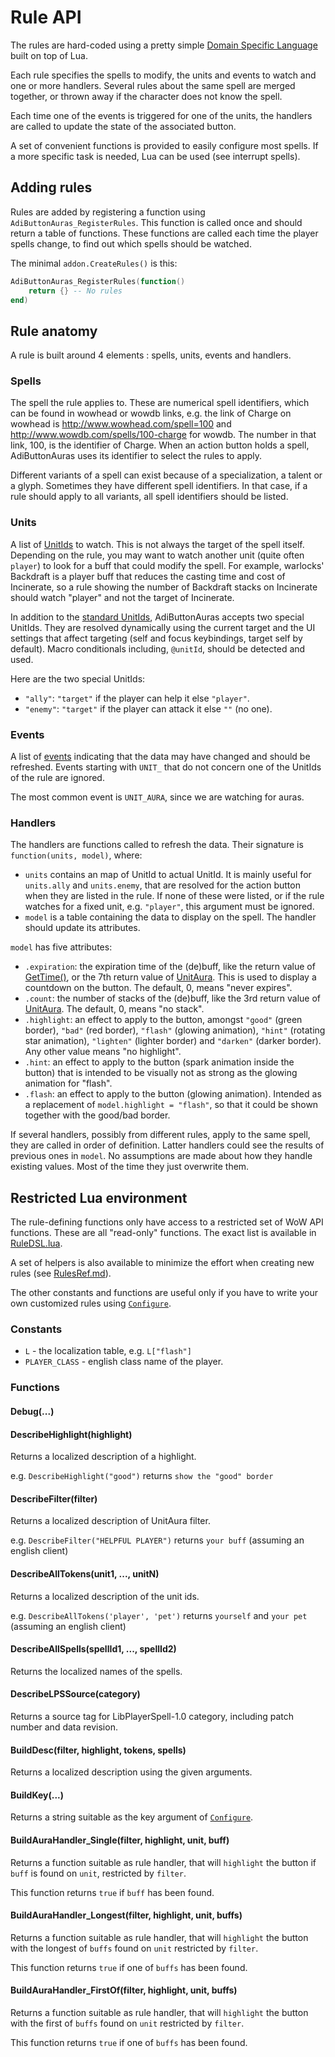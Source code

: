 # Rule API

The rules are hard-coded using a pretty simple [Domain Specific Language](https://en.wikipedia.org/wiki/Domain_specific_language) built on top of Lua.

Each rule specifies the spells to modify, the units and events to watch and one or more handlers. Several rules about the same spell are merged together, or thrown away if the character does not know the spell.

Each time one of the events is triggered for one of the units, the handlers are called to update the state of the associated button.

A set of convenient functions is provided to easily configure most spells. If a more specific task is needed, Lua can be used (see interrupt spells).

## Adding rules

Rules are added by registering a function using `AdiButtonAuras_RegisterRules`. This function is called once and should return a table of functions. These functions are called each time the player spells change, to find out which spells should be watched.

The minimal `addon.CreateRules()` is this:
```lua
AdiButtonAuras_RegisterRules(function()
    return {} -- No rules
end)
```

## Rule anatomy

A rule is built around 4 elements : spells, units, events and handlers.

### Spells

The spell the rule applies to. These are numerical spell identifiers, which can be found in wowhead or wowdb links, e.g. the link of Charge on wowhead is http://www.wowhead.com/spell=100 and http://www.wowdb.com/spells/100-charge for wowdb. The number in that link, 100, is the identifier of Charge. When an action button holds a spell, AdiButtonAuras uses its identifier to select the rules to apply.

Different variants of a spell can exist because of a specialization, a talent or a glyph. Sometimes they have different spell identifiers. In that case, if a rule should apply to all variants, all spell identifiers should be listed.

### Units

A list of [UnitIds](http://wow.gamepedia.org/UnitId) to watch. This is not always the target of the spell itself. Depending on the rule, you may want to watch another unit (quite often `player`) to look for a buff that could modify the spell. For example, warlocks' Backdraft is a player buff that reduces the casting time and cost of Incinerate, so a rule showing the number of Backdraft stacks on Incinerate should watch "player" and not the target of Incinerate.

In addition to the [standard UnitIds](http://wow.gamepedia.org/UnitId#Base_Values), AdiButtonAuras accepts two special UnitIds. They are resolved dynamically using the current target and the UI settings that affect targeting (self and focus keybindings, target self by default). Macro conditionals including, `@unitId`, should be detected and used.

Here are the two special UnitIds:

* `"ally"`: `"target"` if the player can help it else `"player"`.
* `"enemy"`: `"target"` if the player can attack it else `""` (no one).

### Events

A list of [events](http://wow.gamepedia.org/Events) indicating that the data may have changed and should be refreshed. Events starting with `UNIT_` that do not concern one of the UnitIds of the rule are ignored.

The most common event is `UNIT_AURA`, since we are watching for auras.

### Handlers

The handlers are functions called to refresh the data. Their signature is `function(units, model)`, where:

* `units` contains an map of UnitId to actual UnitId. It is mainly useful for `units.ally` and `units.enemy`, that are resolved for the action button when they are listed in the rule. If none of these were listed, or if the rule watches for a fixed unit, e.g. `"player"`, this argument must be ignored.
* `model` is a table containing the data to display on the spell. The handler should update its attributes.

`model` has five attributes:

* `.expiration`: the expiration time of the (de)buff, like the return value of [GetTime()](http://wow.gamepedia.org/API_GetTime), or the 7th return value of [UnitAura](http://wow.gamepedia.org/API_UnitAura). This is used to display a countdown on the button. The default, 0, means "never expires".
* `.count`: the number of stacks of the (de)buff, like the 3rd return value of [UnitAura](http://wow.gamepedia.org/API_UnitAura). The default, 0, means "no stack".
* `.highlight`: an effect to apply to the button, amongst `"good"` (green border), `"bad"` (red border), `"flash"` (glowing animation), `"hint"` (rotating star animation), `"lighten"` (lighter border) and `"darken"` (darker border). Any other value means "no highlight".
* `.hint`: an effect to apply to the button (spark animation inside the button) that is intended to be visually not as strong as the glowing animation for "flash".
* `.flash`: an effect to apply to the button (glowing animation). Intended as a replacement of `model.highlight = "flash"`, so that it could be shown together with the good/bad border.

If several handlers, possibly from different rules, apply to the same spell, they are called in order of definition. Latter handlers could see the results of previous ones in `model`. No assumptions are made about how they handle existing values. Most of the time they just overwrite them.

## Restricted Lua environment

The rule-defining functions only have access to a restricted set of WoW API functions. These are all "read-only" functions. The exact list is available in [RuleDSL.lua](../core/RuleDSL.lua#L589).

A set of helpers is also available to minimize the effort when creating new rules (see [RulesRef.md](RulesRef.md)).

The other constants and functions are useful only if you have to write your own customized rules using [`Configure`](RulesRef.md#Configure).

### Constants

- `L` - the localization table, e.g. `L["flash"]`
- `PLAYER_CLASS` - english class name of the player.

### Functions

#### Debug(...)

#### DescribeHighlight(highlight)

Returns a localized description of a highlight.

e.g. `DescribeHighlight("good")` returns `show the "good" border`

#### DescribeFilter(filter)

Returns a localized description of UnitAura filter.

e.g. `DescribeFilter("HELPFUL PLAYER")` returns `your buff` (assuming an english client)

#### DescribeAllTokens(unit1, ..., unitN)

Returns a localized description of the unit ids.

e.g. `DescribeAllTokens('player', 'pet')` returns `yourself` and `your pet` (assuming an english client)

#### DescribeAllSpells(spellId1, ..., spellId2)

Returns the localized names of the spells.

#### DescribeLPSSource(category)

Returns a source tag for LibPlayerSpell-1.0 category, including patch number and data revision.

#### BuildDesc(filter, highlight, tokens, spells)

Returns a localized description using the given arguments.

#### BuildKey(...)

Returns a string suitable as the key argument of [`Configure`](RulesRef.md#Configure).

#### BuildAuraHandler_Single(filter, highlight, unit, buff)

Returns a function suitable as rule handler, that will `highlight` the button if `buff` is found on `unit`, restricted by `filter`.

This function returns `true` if `buff` has been found.

#### BuildAuraHandler_Longest(filter, highlight, unit, buffs)

Returns a function suitable as rule handler, that will `highlight` the button with the longest of `buffs` found on `unit` restricted by `filter`.

This function returns `true` if one of `buffs` has been found.

#### BuildAuraHandler_FirstOf(filter, highlight, unit, buffs)

Returns a function suitable as rule handler, that will `highlight` the button with the first of `buffs` found on `unit` restricted by `filter`.

This function returns `true` if one of `buffs` has been found.
